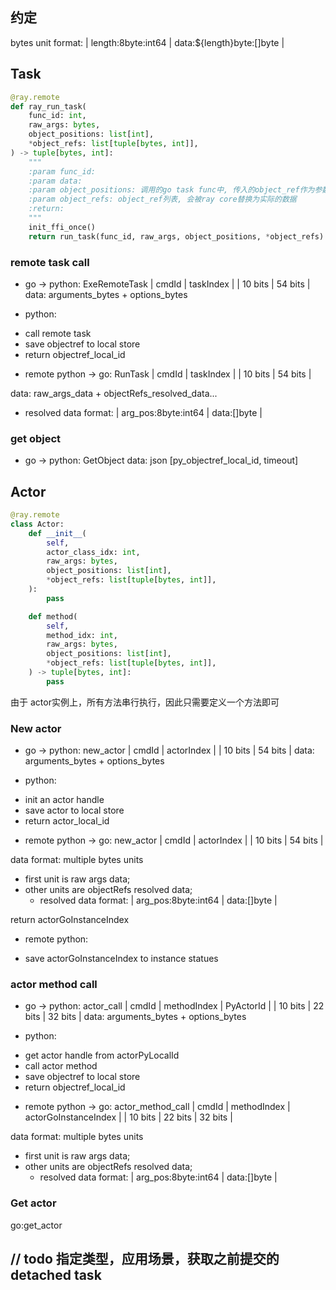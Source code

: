 
## 约定


bytes unit format: | length:8byte:int64 | data:${length}byte:[]byte |

## Task

```python
@ray.remote
def ray_run_task(
    func_id: int,
    raw_args: bytes,
    object_positions: list[int],
    *object_refs: list[tuple[bytes, int]],
) -> tuple[bytes, int]:
    """
    :param func_id:
    :param data:
    :param object_positions: 调用的go task func中, 传入的object_ref作为参数的位置列表, 有序
    :param object_refs: object_ref列表, 会被ray core替换为实际的数据
    :return:
    """
    init_ffi_once()
    return run_task(func_id, raw_args, object_positions, *object_refs)
```


### remote task call

* go -> python: ExeRemoteTask
  | cmdId   | taskIndex | 
  | 10 bits | 54 bits   |
  data: arguments_bytes + options_bytes

* python:
- call remote task
- save objectref to local store
- return objectref_local_id

* remote python -> go: RunTask
| cmdId   | taskIndex |
| 10 bits | 54 bits   |

data: raw_args_data + objectRefs_resolved_data...
- resolved data format: | arg_pos:8byte:int64 | data:[]byte |

### get object

* go -> python: GetObject
data: json [py_objectref_local_id, timeout]

## Actor

```python
@ray.remote
class Actor:
    def __init__(
        self,
        actor_class_idx: int,
        raw_args: bytes,
        object_positions: list[int],
        *object_refs: list[tuple[bytes, int]],
    ):
        pass

    def method(
        self,
        method_idx: int,
        raw_args: bytes,
        object_positions: list[int],
        *object_refs: list[tuple[bytes, int]],
    ) -> tuple[bytes, int]:
        pass

```
由于 actor实例上，所有方法串行执行，因此只需要定义一个方法即可

### New actor

* go -> python: new_actor
  | cmdId   | actorIndex |
  | 10 bits | 54 bits    |
  data: arguments_bytes + options_bytes

* python:
- init an actor handle
- save actor to local store
- return actor_local_id 

* remote python -> go: new_actor
| cmdId   | actorIndex |
| 10 bits | 54 bits    |

data format: multiple bytes units
- first unit is raw args data;
- other units are objectRefs resolved data;
    - resolved data format: | arg_pos:8byte:int64 | data:[]byte |

return actorGoInstanceIndex

* remote python:
 - save actorGoInstanceIndex to instance statues

### actor method call

* go -> python: actor_call
  | cmdId   | methodIndex | PyActorId |
  | 10 bits | 22 bits     |  32 bits  |
  data: arguments_bytes + options_bytes

* python:
- get actor handle from actorPyLocalId
- call actor method
- save objectref to local store
- return objectref_local_id

* remote python -> go: actor_method_call
  | cmdId   | methodIndex |  actorGoInstanceIndex |
  | 10 bits | 22 bits     |  32 bits              |

data format: multiple bytes units
- first unit is raw args data;
- other units are objectRefs resolved data;
  - resolved data format: | arg_pos:8byte:int64 | data:[]byte |


### Get actor

go:get_actor

// todo 指定类型，应用场景，获取之前提交的detached task
----


